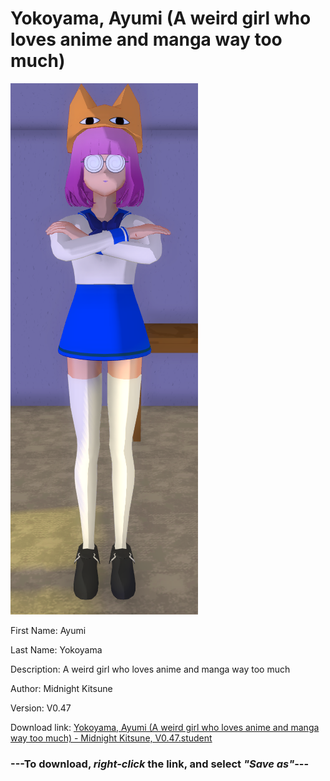 # Yokoyama, Ayumi (A weird girl who loves anime and manga way too much)

<img src="https://raw.githubusercontent.com/Arbiter1223/Daigaku-Gurashi-Custom-Students/master/Students/Files/Yokoyama%2C%20Ayumi%20(A%20weird%20girl%20who%20loves%20anime%20and%20manga%20way%20too%20much).png" title="Yokoyama, Ayumi (A weird girl who loves anime and manga way too much) - Midnight Kitsune, V0.47">

First Name: Ayumi

Last Name: Yokoyama

Description: A weird girl who loves anime and manga way too much

Author: Midnight Kitsune

Version: V0.47

Download link: <a href="https://raw.githubusercontent.com/Arbiter1223/Daigaku-Gurashi-Custom-Students/master/Students/Files/Yokoyama%2C%20Ayumi%20(A%20weird%20girl%20who%20loves%20anime%20and%20manga%20way%20too%20much)%20-%20Midnight%20Kitsune%2C%20V0.47.student">Yokoyama, Ayumi (A weird girl who loves anime and manga way too much) - Midnight Kitsune, V0.47.student</a>

### ---**To download, _right-click_ the link, and select _"Save as"_**---

